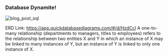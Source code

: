 ### Database Dynamite!
![blog_post_sql](https://user-images.githubusercontent.com/115101031/210284687-68a4303f-ce40-41bc-857b-44f592b14280.gif)



ERD Link: https://app.quickdatabasediagrams.com/#/d/HzdCcl
A one-to-many relationship (departments to managers, titles to employees) refers to the relationship between two entities X and Y in which an instance of X may be linked to many instances of Y, but an instance of Y is linked to only one instance of X.
